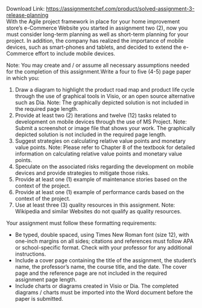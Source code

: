 Download Link: https://assignmentchef.com/product/solved-assignment-3-release-planning
<br>
With the Agile project framework in place for your home improvement store’s e-Commerce Website you started in assignment two (2), now you must consider long-term planning as well as short-term planning for your project. In addition, the company has realized the importance of mobile devices, such as smart-phones and tablets, and decided to extend the e-Commerce effort to include mobile devices.

Note: You may create and / or assume all necessary assumptions needed for the completion of this assignment.Write a four to five (4-5) page paper in which you:

<ol>

 <li>Draw a diagram to highlight the product road map and product life cycle through the use of graphical tools in Visio, or an open source alternative such as Dia. Note: The graphically depicted solution is not included in the required page length.</li>

 <li>Provide at least two (2) iterations and twelve (12) tasks related to development on mobile devices through the use of MS Project. Note: Submit a screenshot or image file that shows your work. The graphically depicted solution is not included in the required page length.</li>

 <li>Suggest strategies on calculating relative value points and monetary value points. Note: Please refer to Chapter 8 of the textbook for detailed information on calculating relative value points and monetary value points.</li>

 <li>Speculate on the associated risks regarding the development on mobile devices and provide strategies to mitigate those risks.</li>

 <li>Provide at least one (1) example of maintenance stories based on the context of the project.</li>

 <li>Provide at least one (1) example of performance cards based on the context of the project.</li>

 <li>Use at least three (3) quality resources in this assignment. Note: Wikipedia and similar Websites do not qualify as quality resources.</li>

</ol>

Your assignment must follow these formatting requirements:

<ul>

 <li>Be typed, double spaced, using Times New Roman font (size 12), with one-inch margins on all sides; citations and references must follow APA or school-specific format. Check with your professor for any additional instructions.</li>

 <li>Include a cover page containing the title of the assignment, the student’s name, the professor’s name, the course title, and the date. The cover page and the reference page are not included in the required assignment page length.</li>

 <li>Include charts or diagrams created in Visio or Dia. The completed diagrams / charts must be imported into the Word document before the paper is submitted.</li>

</ul>